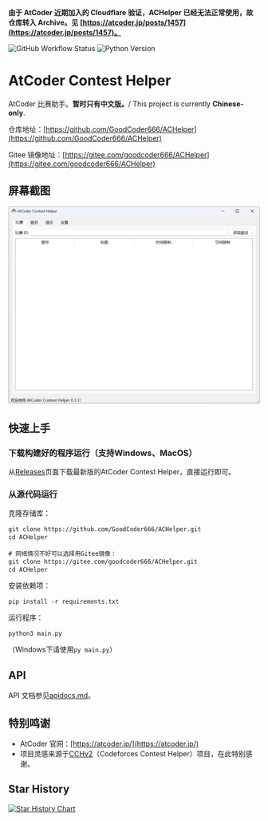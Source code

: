 **由于 AtCoder 近期加入的 Cloudflare 验证，ACHelper 已经无法正常使用，故仓库转入 Archive。见 [https://atcoder.jp/posts/1457](https://atcoder.jp/posts/1457)。**

![GitHub Workflow Status](https://img.shields.io/github/actions/workflow/status/GoodCoder666/ACHelper/pyinstaller.yml?branch=main) ![Python Version](https://img.shields.io/badge/Python%20Version-3.10-brightgreen)

# AtCoder Contest Helper

AtCoder 比赛助手。**暂时只有中文版。**/ This project is currently **Chinese-only**.

仓库地址：[https://github.com/GoodCoder666/ACHelper](https://github.com/GoodCoder666/ACHelper)

Gitee 镜像地址：[https://gitee.com/goodcoder666/ACHelper](https://gitee.com/goodcoder666/ACHelper)

## 屏幕截图

![1](./screenshots/1.png)

## 快速上手

### 下载构建好的程序运行（支持Windows、MacOS）

从[Releases](https://github.com/GoodCoder666/ACHelper/releases)页面下载最新版的AtCoder Contest Helper，直接运行即可。

### 从源代码运行

克隆存储库：

```shell
git clone https://github.com/GoodCoder666/ACHelper.git
cd ACHelper

# 网络情况不好可以选择用Gitee镜像：
git clone https://gitee.com/goodcoder666/ACHelper.git
cd ACHelper
```

安装依赖项：

```shell
pip install -r requirements.txt
```

运行程序：

```shell
python3 main.py
```

（Windows下请使用`py main.py`）

## API

API 文档参见[apidocs.md](./apidocs.md)。

## 特别鸣谢

- AtCoder 官网：[https://atcoder.jp/](https://atcoder.jp/)
- 项目灵感来源于[CCHv2](https://github.com/CodeforcesContestHelper/CCHv2)（Codeforces Contest Helper）项目，在此特别感谢。

## Star History

[![Star History Chart](https://api.star-history.com/svg?repos=GoodCoder666/ACHelper&type=Date)](https://star-history.com/#GoodCoder666/ACHelper)

